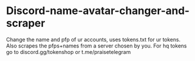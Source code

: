 # Discord-name-avatar-changer-and-scraper
Change the name and pfp of ur accounts, uses tokens.txt for ur tokens. Also scrapes the pfps+names from a server chosen by you. For hq tokens go to discord.gg/tokenshop or t.me/praisetelegram
